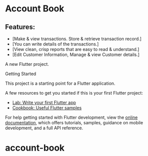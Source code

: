 # Account Book

## Features:
- [Make & view transactions. Store & retrieve transaction record.]
- [You can write details of the transactions.]
- [View clean, crisp reports that are easy to read & understand.]
- [Edit Customer Information, Manage & view Customer details.]


A new Flutter project.

 Getting Started

This project is a starting point for a Flutter application.

A few resources to get you started if this is your first Flutter project:

- [Lab: Write your first Flutter app](https://docs.flutter.dev/get-started/codelab)
- [Cookbook: Useful Flutter samples](https://docs.flutter.dev/cookbook)

For help getting started with Flutter development, view the
[online documentation](https://docs.flutter.dev/), which offers tutorials,
samples, guidance on mobile development, and a full API reference.
# account-book
